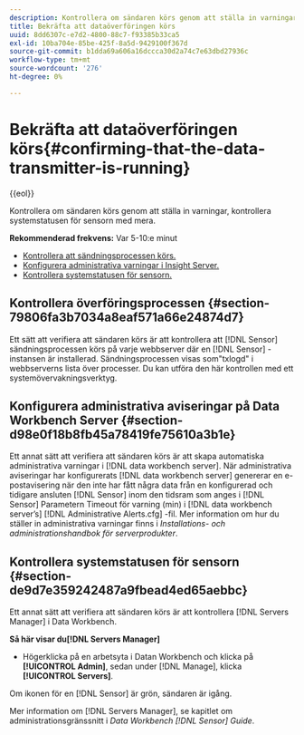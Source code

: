 ```yaml
---
description: Kontrollera om sändaren körs genom att ställa in varningar, kontrollera systemstatusen för sensorn med mera.
title: Bekräfta att dataöverföringen körs
uuid: 8dd6307c-e7d2-4800-88c7-f93385b33ca5
exl-id: 10ba704e-85be-425f-8a5d-9429100f367d
source-git-commit: b1dda69a606a16dccca30d2a74c7e63dbd27936c
workflow-type: tm+mt
source-wordcount: '276'
ht-degree: 0%

---
```


# Bekräfta att dataöverföringen körs{#confirming-that-the-data-transmitter-is-running}

{{eol}}

Kontrollera om sändaren körs genom att ställa in varningar, kontrollera systemstatusen för sensorn med mera.

**Rekommenderad frekvens:** Var 5-10:e minut

* [Kontrollera att sändningsprocessen körs.](../../../home/c-snsr-ovrvw/admin-sensor/c-data-trmtr-rng.md#section-79806fa3b7034a8eaf571a66e24874d7)
* [Konfigurera administrativa varningar i Insight Server.](../../../home/c-snsr-ovrvw/admin-sensor/c-data-trmtr-rng.md#section-d98e0f18b8fb45a78419fe75610a3b1e)
* [Kontrollera systemstatusen för sensorn.](../../../home/c-snsr-ovrvw/admin-sensor/c-data-trmtr-rng.md#section-de9d7e359242487a9fbead4ed65aebbc)

## Kontrollera överföringsprocessen {#section-79806fa3b7034a8eaf571a66e24874d7}

Ett sätt att verifiera att sändaren körs är att kontrollera att [!DNL Sensor] sändningsprocessen körs på varje webbserver där en [!DNL Sensor] -instansen är installerad. Sändningsprocessen visas som&quot;txlogd&quot; i webbserverns lista över processer. Du kan utföra den här kontrollen med ett systemövervakningsverktyg.

## Konfigurera administrativa aviseringar på Data Workbench Server {#section-d98e0f18b8fb45a78419fe75610a3b1e}

Ett annat sätt att verifiera att sändaren körs är att skapa automatiska administrativa varningar i [!DNL data workbench server]. När administrativa aviseringar har konfigurerats [!DNL data workbench server] genererar en e-postavisering när den inte har fått några data från en konfigurerad och tidigare ansluten [!DNL Sensor] inom den tidsram som anges i [!DNL Sensor] Parametern Timeout för varning (min) i [!DNL data workbench server’s] [!DNL Administrative Alerts.cfg] -fil. Mer information om hur du ställer in administrativa varningar finns i *Installations- och administrationshandbok för serverprodukter*.

## Kontrollera systemstatusen för sensorn {#section-de9d7e359242487a9fbead4ed65aebbc}

Ett annat sätt att verifiera att sändaren körs är att kontrollera [!DNL Servers Manager] i Data Workbench.

**Så här visar du[!DNL Servers Manager]**

* Högerklicka på en arbetsyta i Datan Workbench och klicka på **[!UICONTROL Admin]**, sedan under [!DNL Manage], klicka **[!UICONTROL Servers]**.

Om ikonen för en [!DNL Sensor] är grön, sändaren är igång.

Mer information om [!DNL Servers Manager], se kapitlet om administrationsgränssnitt i *Data Workbench [!DNL Sensor] Guide*.
